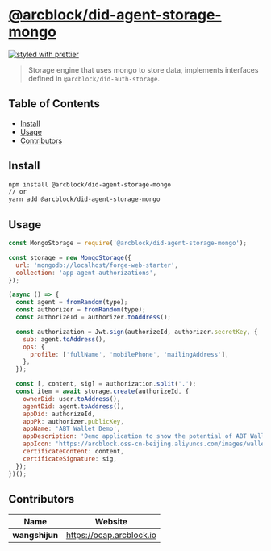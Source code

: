 # [**@arcblock/did-agent-storage-mongo**](https://github.com/arcblock/forge-js)

[![styled with prettier](https://img.shields.io/badge/styled_with-prettier-ff69b4.svg)](https://github.com/prettier/prettier)

> Storage engine that uses mongo to store data, implements interfaces defined in `@arcblock/did-auth-storage`.


## Table of Contents

* [Install](#install)
* [Usage](#usage)
* [Contributors](#contributors)


## Install

```sh
npm install @arcblock/did-agent-storage-mongo
// or
yarn add @arcblock/did-agent-storage-mongo
```


## Usage

```js
const MongoStorage = require('@arcblock/did-agent-storage-mongo');

const storage = new MongoStorage({
  url: 'mongodb://localhost/forge-web-starter',
  collection: 'app-agent-authorizations',
});

(async () => {
  const agent = fromRandom(type);
  const authorizer = fromRandom(type);
  const authorizeId = authorizer.toAddress();

  const authorization = Jwt.sign(authorizeId, authorizer.secretKey, {
    sub: agent.toAddress(),
    ops: {
      profile: ['fullName', 'mobilePhone', 'mailingAddress'],
    },
  });

  const [, content, sig] = authorization.split('.');
  const item = await storage.create(authorizeId, {
    ownerDid: user.toAddress(),
    agentDid: agent.toAddress(),
    appDid: authorizeId,
    appPk: authorizer.publicKey,
    appName: 'ABT Wallet Demo',
    appDescription: 'Demo application to show the potential of ABT Wallet',
    appIcon: 'https://arcblock.oss-cn-beijing.aliyuncs.com/images/wallet-round.png',
    certificateContent: content,
    certificateSignature: sig,
  });
})();
```


## Contributors

| Name           | Website                    |
| -------------- | -------------------------- |
| **wangshijun** | <https://ocap.arcblock.io> |
